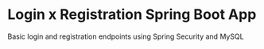 # Login x Registration Spring Boot App
Basic login and registration endpoints using Spring Security and MySQL
